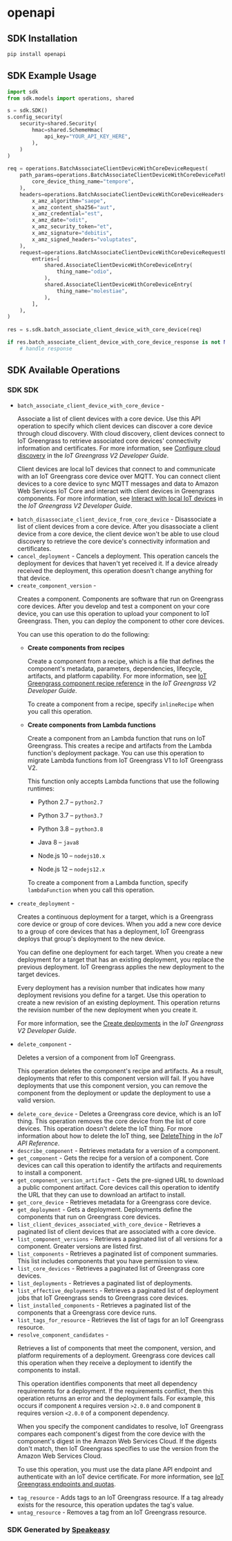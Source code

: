# openapi

<!-- Start SDK Installation -->
## SDK Installation

```bash
pip install openapi
```
<!-- End SDK Installation -->

<!-- Start SDK Example Usage -->
## SDK Example Usage

```python
import sdk
from sdk.models import operations, shared

s = sdk.SDK()
s.config_security(
    security=shared.Security(
        hmac=shared.SchemeHmac(
            api_key="YOUR_API_KEY_HERE",
        ),
    )
)
    
req = operations.BatchAssociateClientDeviceWithCoreDeviceRequest(
    path_params=operations.BatchAssociateClientDeviceWithCoreDevicePathParams(
        core_device_thing_name="tempore",
    ),
    headers=operations.BatchAssociateClientDeviceWithCoreDeviceHeaders(
        x_amz_algorithm="saepe",
        x_amz_content_sha256="aut",
        x_amz_credential="est",
        x_amz_date="odit",
        x_amz_security_token="et",
        x_amz_signature="debitis",
        x_amz_signed_headers="voluptates",
    ),
    request=operations.BatchAssociateClientDeviceWithCoreDeviceRequestBody(
        entries=[
            shared.AssociateClientDeviceWithCoreDeviceEntry(
                thing_name="odio",
            ),
            shared.AssociateClientDeviceWithCoreDeviceEntry(
                thing_name="molestiae",
            ),
        ],
    ),
)
    
res = s.sdk.batch_associate_client_device_with_core_device(req)

if res.batch_associate_client_device_with_core_device_response is not None:
    # handle response
```
<!-- End SDK Example Usage -->

<!-- Start SDK Available Operations -->
## SDK Available Operations

### SDK SDK

* `batch_associate_client_device_with_core_device` - <p>Associate a list of client devices with a core device. Use this API operation to specify which client devices can discover a core device through cloud discovery. With cloud discovery, client devices connect to IoT Greengrass to retrieve associated core devices' connectivity information and certificates. For more information, see <a href="https://docs.aws.amazon.com/greengrass/v2/developerguide/configure-cloud-discovery.html">Configure cloud discovery</a> in the <i>IoT Greengrass V2 Developer Guide</i>.</p> <note> <p>Client devices are local IoT devices that connect to and communicate with an IoT Greengrass core device over MQTT. You can connect client devices to a core device to sync MQTT messages and data to Amazon Web Services IoT Core and interact with client devices in Greengrass components. For more information, see <a href="https://docs.aws.amazon.com/greengrass/v2/developerguide/interact-with-local-iot-devices.html">Interact with local IoT devices</a> in the <i>IoT Greengrass V2 Developer Guide</i>.</p> </note>
* `batch_disassociate_client_device_from_core_device` - Disassociate a list of client devices from a core device. After you disassociate a client device from a core device, the client device won't be able to use cloud discovery to retrieve the core device's connectivity information and certificates.
* `cancel_deployment` - Cancels a deployment. This operation cancels the deployment for devices that haven't yet received it. If a device already received the deployment, this operation doesn't change anything for that device.
* `create_component_version` - <p>Creates a component. Components are software that run on Greengrass core devices. After you develop and test a component on your core device, you can use this operation to upload your component to IoT Greengrass. Then, you can deploy the component to other core devices.</p> <p>You can use this operation to do the following:</p> <ul> <li> <p> <b>Create components from recipes</b> </p> <p>Create a component from a recipe, which is a file that defines the component's metadata, parameters, dependencies, lifecycle, artifacts, and platform capability. For more information, see <a href="https://docs.aws.amazon.com/greengrass/v2/developerguide/component-recipe-reference.html">IoT Greengrass component recipe reference</a> in the <i>IoT Greengrass V2 Developer Guide</i>.</p> <p>To create a component from a recipe, specify <code>inlineRecipe</code> when you call this operation.</p> </li> <li> <p> <b>Create components from Lambda functions</b> </p> <p>Create a component from an Lambda function that runs on IoT Greengrass. This creates a recipe and artifacts from the Lambda function's deployment package. You can use this operation to migrate Lambda functions from IoT Greengrass V1 to IoT Greengrass V2.</p> <p>This function only accepts Lambda functions that use the following runtimes:</p> <ul> <li> <p>Python 2.7 – <code>python2.7</code> </p> </li> <li> <p>Python 3.7 – <code>python3.7</code> </p> </li> <li> <p>Python 3.8 – <code>python3.8</code> </p> </li> <li> <p>Java 8 – <code>java8</code> </p> </li> <li> <p>Node.js 10 – <code>nodejs10.x</code> </p> </li> <li> <p>Node.js 12 – <code>nodejs12.x</code> </p> </li> </ul> <p>To create a component from a Lambda function, specify <code>lambdaFunction</code> when you call this operation.</p> </li> </ul>
* `create_deployment` - <p>Creates a continuous deployment for a target, which is a Greengrass core device or group of core devices. When you add a new core device to a group of core devices that has a deployment, IoT Greengrass deploys that group's deployment to the new device.</p> <p>You can define one deployment for each target. When you create a new deployment for a target that has an existing deployment, you replace the previous deployment. IoT Greengrass applies the new deployment to the target devices.</p> <p>Every deployment has a revision number that indicates how many deployment revisions you define for a target. Use this operation to create a new revision of an existing deployment. This operation returns the revision number of the new deployment when you create it.</p> <p>For more information, see the <a href="https://docs.aws.amazon.com/greengrass/v2/developerguide/create-deployments.html">Create deployments</a> in the <i>IoT Greengrass V2 Developer Guide</i>.</p>
* `delete_component` - <p>Deletes a version of a component from IoT Greengrass.</p> <note> <p>This operation deletes the component's recipe and artifacts. As a result, deployments that refer to this component version will fail. If you have deployments that use this component version, you can remove the component from the deployment or update the deployment to use a valid version.</p> </note>
* `delete_core_device` - Deletes a Greengrass core device, which is an IoT thing. This operation removes the core device from the list of core devices. This operation doesn't delete the IoT thing. For more information about how to delete the IoT thing, see <a href="https://docs.aws.amazon.com/iot/latest/apireference/API_DeleteThing.html">DeleteThing</a> in the <i>IoT API Reference</i>.
* `describe_component` - Retrieves metadata for a version of a component.
* `get_component` - Gets the recipe for a version of a component. Core devices can call this operation to identify the artifacts and requirements to install a component.
* `get_component_version_artifact` - Gets the pre-signed URL to download a public component artifact. Core devices call this operation to identify the URL that they can use to download an artifact to install.
* `get_core_device` - Retrieves metadata for a Greengrass core device.
* `get_deployment` - Gets a deployment. Deployments define the components that run on Greengrass core devices.
* `list_client_devices_associated_with_core_device` - Retrieves a paginated list of client devices that are associated with a core device.
* `list_component_versions` - Retrieves a paginated list of all versions for a component. Greater versions are listed first.
* `list_components` - Retrieves a paginated list of component summaries. This list includes components that you have permission to view.
* `list_core_devices` - Retrieves a paginated list of Greengrass core devices.
* `list_deployments` - Retrieves a paginated list of deployments.
* `list_effective_deployments` - Retrieves a paginated list of deployment jobs that IoT Greengrass sends to Greengrass core devices.
* `list_installed_components` - Retrieves a paginated list of the components that a Greengrass core device runs.
* `list_tags_for_resource` - Retrieves the list of tags for an IoT Greengrass resource.
* `resolve_component_candidates` - <p>Retrieves a list of components that meet the component, version, and platform requirements of a deployment. Greengrass core devices call this operation when they receive a deployment to identify the components to install.</p> <p>This operation identifies components that meet all dependency requirements for a deployment. If the requirements conflict, then this operation returns an error and the deployment fails. For example, this occurs if component <code>A</code> requires version <code>&gt;2.0.0</code> and component <code>B</code> requires version <code>&lt;2.0.0</code> of a component dependency.</p> <p>When you specify the component candidates to resolve, IoT Greengrass compares each component's digest from the core device with the component's digest in the Amazon Web Services Cloud. If the digests don't match, then IoT Greengrass specifies to use the version from the Amazon Web Services Cloud.</p> <important> <p>To use this operation, you must use the data plane API endpoint and authenticate with an IoT device certificate. For more information, see <a href="https://docs.aws.amazon.com/general/latest/gr/greengrass.html">IoT Greengrass endpoints and quotas</a>.</p> </important>
* `tag_resource` - Adds tags to an IoT Greengrass resource. If a tag already exists for the resource, this operation updates the tag's value.
* `untag_resource` - Removes a tag from an IoT Greengrass resource.

<!-- End SDK Available Operations -->

### SDK Generated by [Speakeasy](https://docs.speakeasyapi.dev/docs/using-speakeasy/client-sdks)
